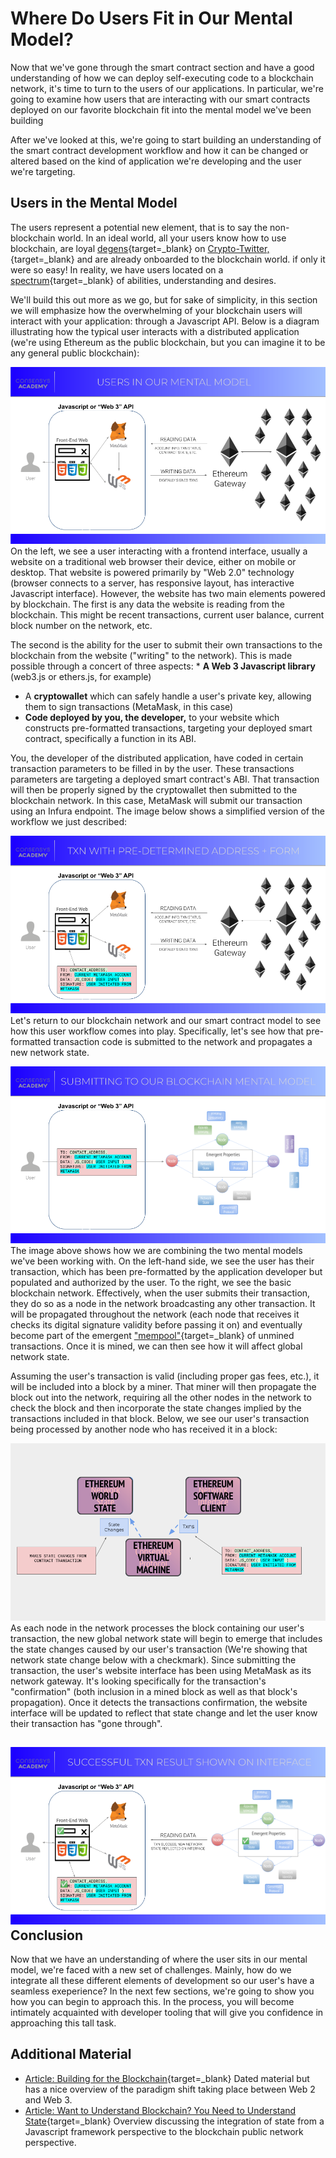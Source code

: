  Where Do Users Fit in Our Mental Model?
=======================================

  Now that we've gone through the smart contract section and have a good understanding of how we can deploy self-executing code to a blockchain network, it's time to turn to the users of our applications. In particular, we're going to examine how users that are interacting with our smart contracts deployed on our favorite blockchain fit into the mental model we've been building

 After we've looked at this, we're going to start building an understanding of the smart contract development workflow and how it can be changed or altered based on the kind of application we're developing and the user we're targeting.

 Users in the Mental Model
-------------------------

 The users represent a potential new element, that is to say the non-blockchain world. In an ideal world, all your users know how to use blockchain, are loyal [degens](https://www.coingecko.com/en/glossary/degen){target=_blank} on [Crypto-Twitter,](https://www.forbes.com/sites/haileylennon/2021/03/16/are-cryptocurrency-and-twitter-mutually-exclusive/?sh=7a340478614b){target=_blank} and are already onboarded to the blockchain world. if only it were so easy! In reality, we have users located on a [spectrum](https://twitter.com/CupOJoseph/status/1413334858143834114  ){target=_blank} of abilities, understanding and desires.

 We'll build this out more as we go, but for sake of simplicity, in this section we will emphasize how the overwhelming of your blockchain users will interact with your application: through a Javascript API. Below is a diagram illustrating how the typical user interacts with a distributed application (we're using Ethereum as the public blockchain, but you can imagine it to be any general public blockchain):

 ![diagram illustrating how the typical user interacts with a distributed application](../../../img/S04/users-in-mm-1.png) On the left, we see a user interacting with a frontend interface, usually a website on a traditional web browser their device, either on mobile or desktop. That website is powered primarily by "Web 2.0" technology (browser connects to a server, has responsive layout, has interactive Javascript interface). However, the website has two main elements powered by blockchain. The first is any data the website is reading from the blockchain. This might be recent transactions, current user balance, current block number on the network, etc.

 The second is the ability for the user to submit their own transactions to the blockchain from the website ("writing" to the network). This is made possible through a concert of three aspects: * **A Web 3 Javascript library** (web3.js or ethers.js, for example)
* A **cryptowallet** which can safely handle a user's private key, allowing them to sign transactions (MetaMask, in this case)
* **Code deployed by you, the developer,** to your website which constructs pre-formatted transactions, targeting your deployed smart contract, specifically a function in its ABI.

 You, the developer of the distributed application, have coded in certain transaction parameters to be filled in by the user. These transactions parameters are targeting a deployed smart contract's ABI. That transaction will then be properly signed by the cryptowallet then submitted to the blockchain network. In this case, MetaMask will submit our transaction using an Infura endpoint. The image below shows a simplified version of the workflow we just described:

 ![diagram showing pre-formatted smart contract code](../../../img/S04/users-in-mm-2.png) Let's return to our blockchain network and our smart contract model to see how this user workflow comes into play. Specifically, let's see how that pre-formatted transaction code is submitted to the network and propagates a new network state.

 ![diagram blending the two mental models](../../../img/S04/users-in-mm-3.png) The image above shows how we are combining the two mental models we've been working with. On the left-hand side, we see the user has their transaction, which has been pre-formatted by the application developer but populated and authorized by the user. To the right, we see the basic blockchain network. Effectively, when the user submits their transaction, they do so as a node in the network broadcasting any other transaction. It will be propagated throughout the network (each node that receives it checks its digital signature validity before passing it on) and eventually become part of the emergent ["mempool"](https://academy.binance.com/en/glossary/mempool){target=_blank} of unmined transactions. Once it is mined, we can then see how it will affect global network state.

 Assuming the user's transaction is valid (including proper gas fees, etc.), it will be included into a block by a miner. That miner will then propagate the block out into the network, requiring all the other nodes in the network to check the block and then incorporate the state changes implied by the transactions included in that block. Below, we see our user's transaction being processed by another node who has received it in a block:

 ![user transaction being incorporated into the network state](../../../img/S04/users-in-mm-4.png) As each node in the network processes the block containing our user's transaction, the new global network state will begin to emerge that includes the state changes caused by our user's transaction (We're showing that network state change below with a checkmark). Since submitting the transaction, the user's website interface has been using MetaMask as its network gateway. It's looking specifically for the transaction's "confirmation" (both inclusion in a mined block as well as that block's propagation). Once it detects the transactions confirmation, the website interface will be updated to reflect that state change and let the user know their transaction has "gone through".

 ![image showing network confirming the transaction and user interface reflecting that state](../../../img/S04/users-in-mm-5.png) Conclusion
----------

 Now that we have an understanding of where the user sits in our mental model, we're faced with a new set of challenges. Mainly, how do we integrate all these different elements of development so our user's have a seamless exeperience? In the next few sections, we're going to show you how you can begin to approach this. In the process, you will become intimately acquainted with developer tooling that will give you confidence in approaching this tall task.

 Additional Material
-------------------

 - [Article: Building for the Blockchain](https://blog.ycombinator.com/building-for-the-blockchain/){target=_blank} Dated material but has a nice overview of the paradigm shift taking place between Web 2 and Web 3.
 - [Article: Want to Understand Blockchain? You Need to Understand State](https://consensys.net/blog/blockchain-explained/want-to-really-understand-blockchain-you-need-to-understand-state/){target=_blank} Overview discussing the integration of state from a Javascript framework perspective to the blockchain public network perspective.
 

